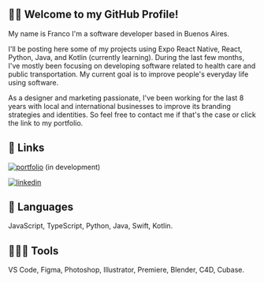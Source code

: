 
## 🖐🏻 Welcome to my GitHub Profile!

My name is Franco I'm a software developer based in Buenos Aires.

I'll be posting here some of my projects using Expo React Native, React, Python, Java, and Kotlin (currently learning). During the last few months, I've mostly been focusing on developing software related to health care and public transportation. My current goal is to improve people's everyday life using software.

As a designer and marketing passionate, I've been working for the last 8 years with local and international businesses to improve its branding strategies and identities. So feel free to contact me if that's the case or click the link to my portfolio.





## 🔗 Links
[![portfolio](https://img.shields.io/badge/my_portfolio-000?style=for-the-badge&logo=ko-fi&logoColor=white)](https://github.com/franigcbt) (in development)

[![linkedin](https://img.shields.io/badge/linkedin-0A66C2?style=for-the-badge&logo=linkedin&logoColor=white)](https://www.linkedin.com/in/franigcbt/)



## 🦖 Languages
JavaScript, TypeScript, Python, Java, Swift, Kotlin.

## 🧑🏻‍💻 Tools
VS Code, Figma, Photoshop, Illustrator, Premiere, Blender, C4D, Cubase.
